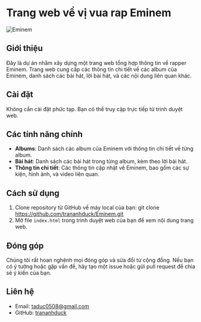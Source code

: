 # Trang web về vị vua rap Eminem

![[Eminem](link_to_banner_image)](https://www.google.com/imgres?q=eminem&imgurl=https%3A%2F%2Fstatic.tuoitre.vn%2Ftto%2Fr%2F2017%2F06%2F29%2Feminem-014-1498724304.jpg&imgrefurl=https%3A%2F%2Ftuoitre.vn%2Ffan-tranh-cai-vi-eminemde-rau-1340509.htm&docid=qMsyH7cAk6-_eM&tbnid=blJXNFZ2B9ppyM&vet=12ahUKEwiTrYuL7quHAxX7rVYBHZyGAHMQM3oECGMQAA..i&w=2560&h=1536&hcb=2&ved=2ahUKEwiTrYuL7quHAxX7rVYBHZyGAHMQM3oECGMQAA)

## Giới thiệu
Đây là dự án nhằm xây dựng một trang web tổng hợp thông tin về rapper Eminem. Trang web cung cấp các thông tin chi tiết về các album của Eminem, danh sách các bài hát, lời bài hát, và các nội dung liên quan khác.

## Cài đặt
Không cần cài đặt phức tạp. Bạn có thể truy cập trực tiếp từ trình duyệt web.

## Các tính năng chính
- **Albums**: Danh sách các album của Eminem với thông tin chi tiết về từng album.
- **Bài hát**: Danh sách các bài hát trong từng album, kèm theo lời bài hát.
- **Thông tin chi tiết**: Các thông tin cập nhật về Eminem, bao gồm các sự kiện, hình ảnh, và video liên quan.

## Cách sử dụng
1. Clone repository từ GitHub về máy local của bạn:
git clone https://github.com/trananhduck/Eminem.git
2. Mở file `index.html` trong trình duyệt web của bạn để xem nội dung trang web.

## Đóng góp
Chúng tôi rất hoan nghênh mọi đóng góp và sửa đổi từ cộng đồng. Nếu bạn có ý tưởng hoặc gặp vấn đề, hãy tạo một issue hoặc gửi pull request để chia sẻ ý kiến của bạn.

## Liên hệ
- Email: taduc0508@gmail.com
- GitHub: [trananhduck](https://github.com/trananhduck)
